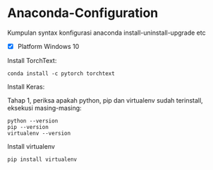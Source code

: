 # Anaconda-Configuration
Kumpulan syntax konfigurasi anaconda install-uninstall-upgrade etc
- [x] Platform Windows 10

Install TorchText:
~~~
conda install -c pytorch torchtext
~~~
Install Keras:

Tahap 1, periksa apakah python, pip dan virtualenv sudah terinstall, eksekusi masing-masing:
~~~
python --version
pip --version
virtualenv --version
~~~
Install virtualenv
~~~
pip install virtualenv
~~~
